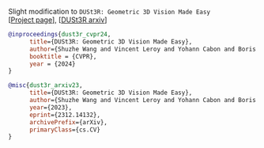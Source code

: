 
Slight modification to `DUSt3R: Geometric 3D Vision Made Easy`  
[[Project page](https://dust3r.europe.naverlabs.com/)], [[DUSt3R arxiv](https://arxiv.org/abs/2312.14132)]  




```bibtex
@inproceedings{dust3r_cvpr24,
      title={DUSt3R: Geometric 3D Vision Made Easy}, 
      author={Shuzhe Wang and Vincent Leroy and Yohann Cabon and Boris Chidlovskii and Jerome Revaud},
      booktitle = {CVPR},
      year = {2024}
}

@misc{dust3r_arxiv23,
      title={DUSt3R: Geometric 3D Vision Made Easy}, 
      author={Shuzhe Wang and Vincent Leroy and Yohann Cabon and Boris Chidlovskii and Jerome Revaud},
      year={2023},
      eprint={2312.14132},
      archivePrefix={arXiv},
      primaryClass={cs.CV}
}
```

